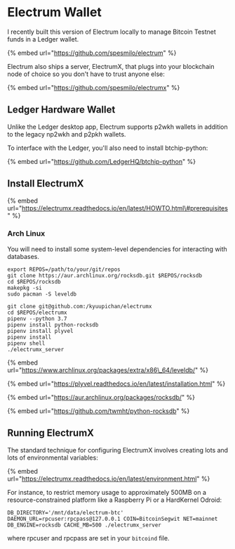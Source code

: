 # Electrum Wallet

I recently built this version of Electrum locally to manage Bitcoin Testnet funds in a Ledger wallet.

{% embed url="https://github.com/spesmilo/electrum" %}

Electrum also ships a server, ElectrumX, that plugs into your blockchain node of choice so you don't have to trust anyone else:

{% embed url="https://github.com/spesmilo/electrumx" %}

## Ledger Hardware Wallet

Unlike the Ledger desktop app, Electrum supports p2wkh wallets in addition to the legacy np2wkh and p2pkh wallets.

To interface with the Ledger, you'll also need to install btchip-python:

{% embed url="https://github.com/LedgerHQ/btchip-python" %}

## Install ElectrumX

{% embed url="https://electrumx.readthedocs.io/en/latest/HOWTO.html\#prerequisites" %}

### Arch Linux

You will need to install some system-level dependencies for interacting with databases.

```text
export REPOS=/path/to/your/git/repos
git clone https://aur.archlinux.org/rocksdb.git $REPOS/rocksdb
cd $REPOS/rocksdb
makepkg -si
sudo pacman -S leveldb

git clone git@github.com:/kyuupichan/electrumx
cd $REPOS/electrumx
pipenv --python 3.7
pipenv install python-rocksdb
pipenv install plyvel
pipenv install
pipenv shell
./electrumx_server
```

{% embed url="https://www.archlinux.org/packages/extra/x86\_64/leveldb/" %}

{% embed url="https://plyvel.readthedocs.io/en/latest/installation.html" %}

{% embed url="https://aur.archlinux.org/packages/rocksdb/" %}

{% embed url="https://github.com/twmht/python-rocksdb" %}

## Running ElectrumX

The standard technique for configuring ElectrumX involves creating lots and lots of environmental variables:

{% embed url="https://electrumx.readthedocs.io/en/latest/environment.html" %}

For instance, to restrict memory usage to approximately 500MB on a resource-constrained platform like a Raspberry Pi or a HardKernel Odroid:

`DB_DIRECTORY='/mnt/data/electrum-btc' DAEMON_URL=rpcuser:rpcpass@127.0.0.1 COIN=BitcoinSegwit NET=mainnet DB_ENGINE=rocksdb CACHE_MB=500 ./electrumx_server`

where rpcuser and rpcpass are set in your `bitcoind` file.



